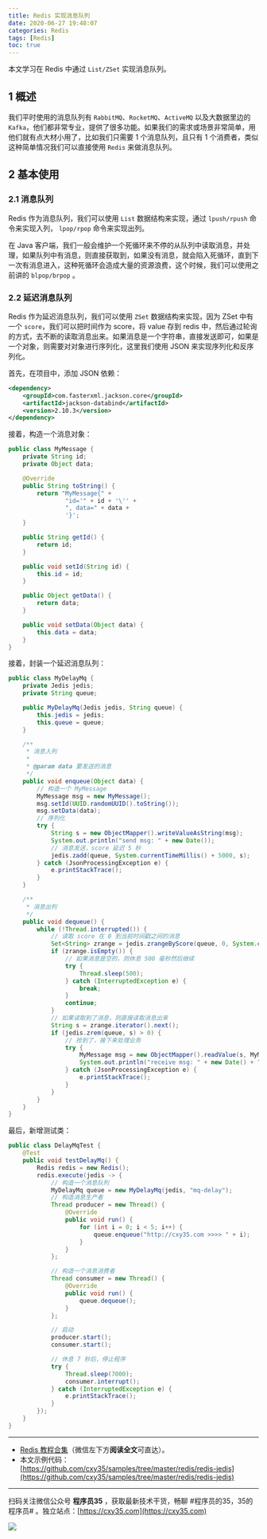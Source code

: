```yaml
---
title: Redis 实现消息队列
date: 2020-06-27 19:48:07
categories: Redis
tags: [Redis]
toc: true
---
```

本文学习在 Redis 中通过 `List/ZSet` 实现消息队列。
<!-- more -->

## 1 概述
 
我们平时使用的消息队列有 `RabbitMQ`、`RocketMQ`、`ActiveMQ` 以及大数据里边的 `Kafka`，他们都非常专业，提供了很多功能。如果我们的需求或场景非常简单，用他们就有点大材小用了，比如我们只需要 1 个消息队列，且只有 1 个消费者，类似这种简单情况我们可以直接使用 `Redis` 来做消息队列。

## 2 基本使用

### 2.1 消息队列

Redis 作为消息队列，我们可以使用 `List` 数据结构来实现，通过 `lpush/rpush` 命令来实现入列， `lpop/rpop` 命令来实现出列。

在 Java 客户端，我们一般会维护一个死循环来不停的从队列中读取消息，并处理，如果队列中有消息，则直接获取到，如果没有消息，就会陷入死循环，直到下一次有消息进入，这种死循环会造成大量的资源浪费，这个时候，我们可以使用之前讲的 `blpop/brpop` 。

### 2.2 延迟消息队列

Redis 作为延迟消息队列，我们可以使用 `ZSet` 数据结构来实现，因为 ZSet 中有一个 `score`，我们可以把时间作为 score，将 value 存到 redis 中，然后通过轮询的方式，去不断的读取消息出来。如果消息是一个字符串，直接发送即可，如果是一个对象，则需要对对象进行序列化，这里我们使用 JSON 来实现序列化和反序列化。

首先，在项目中，添加 JSON 依赖：

```xml
<dependency>
    <groupId>com.fasterxml.jackson.core</groupId>
    <artifactId>jackson-databind</artifactId>
    <version>2.10.3</version>
</dependency>
```

接着，构造一个消息对象：

```java
public class MyMessage {
    private String id;
    private Object data;

    @Override
    public String toString() {
        return "MyMessage{" +
                "id='" + id + '\'' +
                ", data=" + data +
                '}';
    }

    public String getId() {
        return id;
    }

    public void setId(String id) {
        this.id = id;
    }

    public Object getData() {
        return data;
    }

    public void setData(Object data) {
        this.data = data;
    }
}
```

接着，封装一个延迟消息队列：

```java
public class MyDelayMq {
    private Jedis jedis;
    private String queue;

    public MyDelayMq(Jedis jedis, String queue) {
        this.jedis = jedis;
        this.queue = queue;
    }

    /**
     * 消息入列
     *
     * @param data 要发送的消息
     */
    public void enqueue(Object data) {
        // 构造一个 MyMessage
        MyMessage msg = new MyMessage();
        msg.setId(UUID.randomUUID().toString());
        msg.setData(data);
        // 序列化
        try {
            String s = new ObjectMapper().writeValueAsString(msg);
            System.out.println("send msg: " + new Date());
            // 消息发送，score 延迟 5 秒
            jedis.zadd(queue, System.currentTimeMillis() + 5000, s);
        } catch (JsonProcessingException e) {
            e.printStackTrace();
        }
    }

    /**
     * 消息出列
     */
    public void dequeue() {
        while (!Thread.interrupted()) {
            // 读取 score 在 0 到当前时间戳之间的消息
            Set<String> zrange = jedis.zrangeByScore(queue, 0, System.currentTimeMillis(), 0, 1);
            if (zrange.isEmpty()) {
                // 如果消息是空的，则休息 500 毫秒然后继续
                try {
                    Thread.sleep(500);
                } catch (InterruptedException e) {
                    break;
                }
                continue;
            }
            // 如果读取到了消息，则直接读取消息出来
            String s = zrange.iterator().next();
            if (jedis.zrem(queue, s) > 0) {
                // 抢到了，接下来处理业务
                try {
                    MyMessage msg = new ObjectMapper().readValue(s, MyMessage.class);
                    System.out.println("receive msg: " + new Date() + " : " + msg);
                } catch (JsonProcessingException e) {
                    e.printStackTrace();
                }
            }
        }
    }
}
```

最后，新增测试类：

```java
public class DelayMqTest {
    @Test
    public void testDelayMq() {
        Redis redis = new Redis();
        redis.execute(jedis -> {
            // 构造一个消息队列
            MyDelayMq queue = new MyDelayMq(jedis, "mq-delay");
            // 构造消息生产者
            Thread producer = new Thread() {
                @Override
                public void run() {
                    for (int i = 0; i < 5; i++) {
                        queue.enqueue("http://cxy35.com >>>> " + i);
                    }
                }
            };

            // 构造一个消息消费者
            Thread consumer = new Thread() {
                @Override
                public void run() {
                    queue.dequeue();
                }
            };

            // 启动
            producer.start();
            consumer.start();

            // 休息 7 秒后，停止程序
            try {
                Thread.sleep(7000);
                consumer.interrupt();
            } catch (InterruptedException e) {
                e.printStackTrace();
            }
        });
    }
}
```

---

- [Redis 教程合集](https://mp.weixin.qq.com/s/iivXrj1cfTiPy89ueE_53Q)（微信左下方**阅读全文**可直达）。
- 本文示例代码：[https://github.com/cxy35/samples/tree/master/redis/redis-jedis](https://github.com/cxy35/samples/tree/master/redis/redis-jedis)


---

扫码关注微信公众号 **程序员35** ，获取最新技术干货，畅聊 #程序员的35，35的程序员# 。独立站点：[https://cxy35.com](https://cxy35.com)

![](https://oscimg.oschina.net/oscnet/up-285838b9c516db5bb1ba760f292f2346078.JPEG)